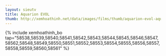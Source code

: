 ```yaml
---
layout: sieutv
title: Aquarion EVOL
thumb: http://xemhoathinh.net/data/images/films/thumb/aquarion-evol-aquarion-evol-2012.jpg
---
```

{% include xemhoathinh_bo tap="58538,58539,58540,58541,58542,58543,58544,58545,58546,58547,58562,58548,58549,58550,58551,58552,58553,58554,58555,58556,58557,58558,58559,58560,58561" %} 
